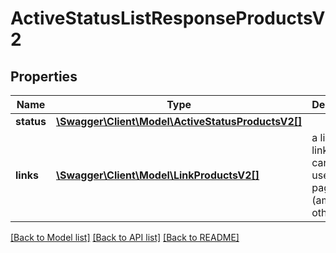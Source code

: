 # ActiveStatusListResponseProductsV2

## Properties
Name | Type | Description | Notes
------------ | ------------- | ------------- | -------------
**status** | [**\Swagger\Client\Model\ActiveStatusProductsV2[]**](ActiveStatusProductsV2.md) |  | [optional] 
**links** | [**\Swagger\Client\Model\LinkProductsV2[]**](LinkProductsV2.md) | a list of links that can be used for pagination (among others). | [optional] 

[[Back to Model list]](../../README.md#documentation-for-models) [[Back to API list]](../../README.md#documentation-for-api-endpoints) [[Back to README]](../../README.md)

